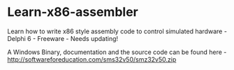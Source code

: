# Learn-x86-assembler
Learn how to write x86 style assembly code to control simulated hardware - Delphi 6 - Freeware - Needs updating!

A Windows Binary, documentation and the source code can be found here - http://softwareforeducation.com/sms32v50/smz32v50.zip

